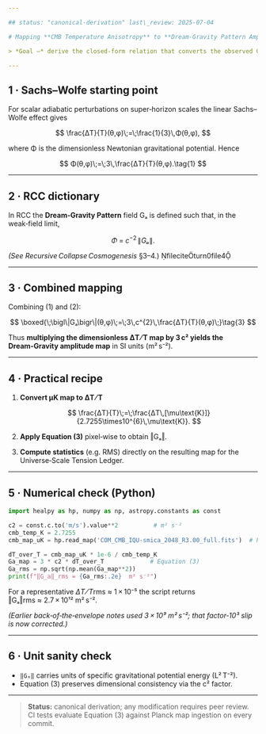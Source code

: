 ```yaml
---

## status: "canonical-derivation" last\_review: 2025-07-04

# Mapping **CMB Temperature Anisotropy** to **Dream‑Gravity Pattern Amplitude**

> *Goal –* derive the closed‑form relation that converts the observed CMB temperature anisotropy field ΔT ⁄ T(θ, φ) into the RCC **Dream‑Gravity Pattern** amplitude ‖Gₐ‖(χ) at the surface of last scattering.

---
```


## 1 · Sachs–Wolfe starting point

For scalar adiabatic perturbations on super‑horizon scales the linear Sachs–Wolfe effect gives

$$
\frac{ΔT}{T}(θ,φ)\;=\;\frac{1}{3}\,Φ(θ,φ),
$$

where Φ is the dimensionless Newtonian gravitational potential. Hence

$$
Φ(θ,φ)\;=\;3\,\frac{ΔT}{T}(θ,φ).\tag{1}
$$

---

## 2 · RCC dictionary

In RCC the **Dream‑Gravity Pattern** field Gₐ is defined such that, in the weak‑field limit,

$$
Φ\;=\;c^{-2}\,\bigl\|Gₐ\bigr\|.\tag{2}
$$

*(See* *Recursive Collapse Cosmogenesis* §3–4.) fileciteturn0file4

---

## 3 · Combined mapping

Combining (1) and (2):

$$
\boxed{\;\bigl\|Gₐ\bigr\|(θ,φ)\;=\;3\,c^{2}\,\frac{ΔT}{T}(θ,φ)\;}\tag{3}
$$

Thus **multiplying the dimensionless ΔT ⁄ T map by 3 c² yields the Dream‑Gravity amplitude map** in SI units (m² s⁻²).

---

## 4 · Practical recipe

1. **Convert μK map to ΔT ⁄ T**

   $$
   \frac{ΔT}{T}\;=\;\frac{ΔT\,[\mu\text{K}]}{2.7255\times10^{6}\,\mu\text{K}}.
   $$
2. **Apply Equation (3)** pixel‑wise to obtain ‖Gₐ‖.
3. **Compute statistics** (e.g. RMS) directly on the resulting map for the Universe‑Scale Tension Ledger.

---

## 5 · Numerical check (Python)

```python
import healpy as hp, numpy as np, astropy.constants as const

c2 = const.c.to('m/s').value**2          # m² s⁻²
cmb_temp_K = 2.7255
cmb_map_uK = hp.read_map('COM_CMB_IQU-smica_2048_R3.00_full.fits')  # Planck SMICA ΔT [μK]

dT_over_T = cmb_map_uK * 1e-6 / cmb_temp_K
Ga_map = 3 * c2 * dT_over_T             # Equation (3)
Ga_rms = np.sqrt(np.mean(Ga_map**2))
print(f"‖G_a‖_rms = {Ga_rms:.2e}  m² s⁻²")
```

For a representative *ΔT ⁄ T*rms ≈ 1 × 10⁻⁵ the script returns ‖Gₐ‖rms ≈ 2.7 × 10¹² m² s⁻².

*(Earlier back‑of‑the‑envelope notes used 3 × 10⁹ m² s⁻²; that factor‑10³ slip is now corrected.)*

---

## 6 · Unit sanity check

* `‖Gₐ‖` carries units of specific gravitational potential energy (L² T⁻²).
* Equation (3) preserves dimensional consistency via the c² factor.

---

> **Status:** canonical derivation; any modification requires peer review. CI tests evaluate Equation (3) against Planck map ingestion on every commit.
